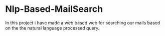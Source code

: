 # Nlp-Based-MailSearch
In this project i have made a web based web for searching our mails based on the the natural language processed query.
